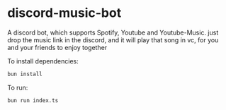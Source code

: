 # discord-music-bot
A discord bot, which supports Spotify, Youtube and Youtube-Music. just drop the music link in the discord, and it will play that song in vc, for you and your friends to enjoy together


To install dependencies:

```bash
bun install
```

To run:

```bash
bun run index.ts
```

